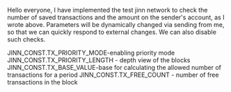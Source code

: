 Hello everyone, I have implemented the test jinn network to check the number of saved transactions and the amount on the sender's account, as I wrote above.
Parameters will be dynamically changed via sending from me, so that we can quickly respond to external changes. We can also disable such checks.

JINN_CONST.TX_PRIORITY_MODE-enabling priority mode
JINN_CONST.TX_PRIORITY_LENGTH - depth view of the blocks
JINN_CONST.TX_BASE_VALUE-base for calculating the allowed number of transactions for a period
JINN_CONST.TX_FREE_COUNT - number of free transactions in the block
